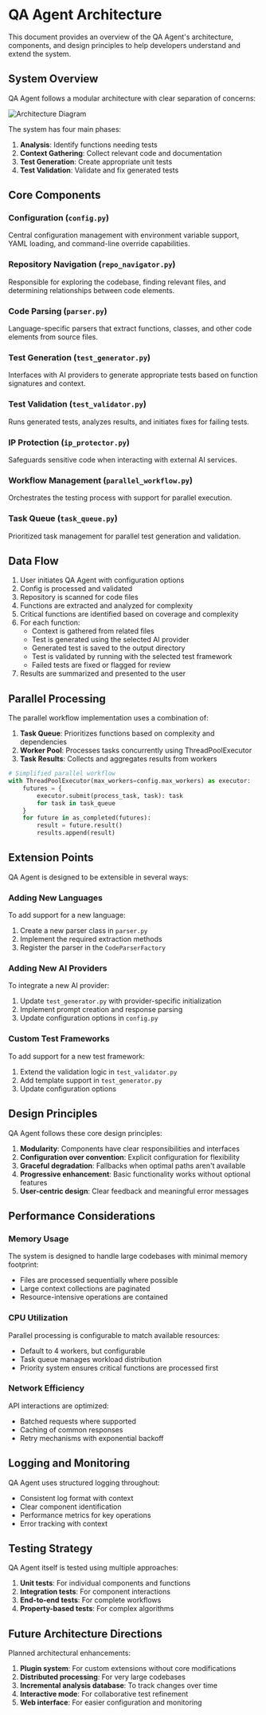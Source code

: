 # QA Agent Architecture

This document provides an overview of the QA Agent's architecture, components, and design principles to help developers understand and extend the system.

## System Overview

QA Agent follows a modular architecture with clear separation of concerns:

![Architecture Diagram](https://placeholder-for-architecture-diagram.com)

The system has four main phases:
1. **Analysis**: Identify functions needing tests
2. **Context Gathering**: Collect relevant code and documentation
3. **Test Generation**: Create appropriate unit tests
4. **Test Validation**: Validate and fix generated tests

## Core Components

### Configuration (`config.py`)

Central configuration management with environment variable support, YAML loading, and command-line override capabilities.

### Repository Navigation (`repo_navigator.py`)

Responsible for exploring the codebase, finding relevant files, and determining relationships between code elements.

### Code Parsing (`parser.py`)

Language-specific parsers that extract functions, classes, and other code elements from source files.

### Test Generation (`test_generator.py`)

Interfaces with AI providers to generate appropriate tests based on function signatures and context.

### Test Validation (`test_validator.py`)

Runs generated tests, analyzes results, and initiates fixes for failing tests.

### IP Protection (`ip_protector.py`)

Safeguards sensitive code when interacting with external AI services.

### Workflow Management (`parallel_workflow.py`)

Orchestrates the testing process with support for parallel execution.

### Task Queue (`task_queue.py`)

Prioritized task management for parallel test generation and validation.

## Data Flow

1. User initiates QA Agent with configuration options
2. Config is processed and validated
3. Repository is scanned for code files
4. Functions are extracted and analyzed for complexity
5. Critical functions are identified based on coverage and complexity
6. For each function:
   - Context is gathered from related files
   - Test is generated using the selected AI provider
   - Generated test is saved to the output directory
   - Test is validated by running with the selected test framework
   - Failed tests are fixed or flagged for review
7. Results are summarized and presented to the user

## Parallel Processing

The parallel workflow implementation uses a combination of:

1. **Task Queue**: Prioritizes functions based on complexity and dependencies
2. **Worker Pool**: Processes tasks concurrently using ThreadPoolExecutor
3. **Task Results**: Collects and aggregates results from workers

```python
# Simplified parallel workflow
with ThreadPoolExecutor(max_workers=config.max_workers) as executor:
    futures = {
        executor.submit(process_task, task): task 
        for task in task_queue
    }
    for future in as_completed(futures):
        result = future.result()
        results.append(result)
```

## Extension Points

QA Agent is designed to be extensible in several ways:

### Adding New Languages

To add support for a new language:
1. Create a new parser class in `parser.py`
2. Implement the required extraction methods
3. Register the parser in the `CodeParserFactory`

### Adding New AI Providers

To integrate a new AI provider:
1. Update `test_generator.py` with provider-specific initialization
2. Implement prompt creation and response parsing
3. Update configuration options in `config.py`

### Custom Test Frameworks

To add support for a new test framework:
1. Extend the validation logic in `test_validator.py`
2. Add template support in `test_generator.py`
3. Update configuration options

## Design Principles

QA Agent follows these core design principles:

1. **Modularity**: Components have clear responsibilities and interfaces
2. **Configuration over convention**: Explicit configuration for flexibility
3. **Graceful degradation**: Fallbacks when optimal paths aren't available
4. **Progressive enhancement**: Basic functionality works without optional features
5. **User-centric design**: Clear feedback and meaningful error messages

## Performance Considerations

### Memory Usage

The system is designed to handle large codebases with minimal memory footprint:
- Files are processed sequentially where possible
- Large context collections are paginated
- Resource-intensive operations are contained

### CPU Utilization

Parallel processing is configurable to match available resources:
- Default to 4 workers, but configurable
- Task queue manages workload distribution
- Priority system ensures critical functions are processed first

### Network Efficiency

API interactions are optimized:
- Batched requests where supported
- Caching of common responses
- Retry mechanisms with exponential backoff

## Logging and Monitoring

QA Agent uses structured logging throughout:
- Consistent log format with context
- Clear component identification
- Performance metrics for key operations
- Error tracking with context

## Testing Strategy

QA Agent itself is tested using multiple approaches:

1. **Unit tests**: For individual components and functions
2. **Integration tests**: For component interactions
3. **End-to-end tests**: For complete workflows
4. **Property-based tests**: For complex algorithms

## Future Architecture Directions

Planned architectural enhancements:

1. **Plugin system**: For custom extensions without core modifications
2. **Distributed processing**: For very large codebases
3. **Incremental analysis database**: To track changes over time
4. **Interactive mode**: For collaborative test refinement
5. **Web interface**: For easier configuration and monitoring